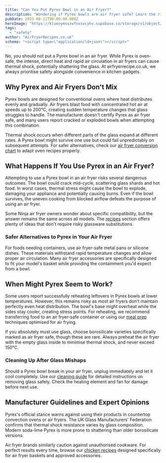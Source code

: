 ```yaml
---
title: "Can You Put Pyrex Bowl in an Air Fryer?"
description: "Wondering if Pyrex bowls are air fryer safe? Learn the risks, alternatives, and expert tips for using glassware in your air fryer safely."
pubDate: 2025-08-11T00:00:00.000Z
heroImage: "https://klueoymssxwfnxsvcyhv.supabase.co/storage/v1/object/public/md/can-you-put-pyrex-bowl-in-air-fryer-de305660.png"
tags:
  - "safety"
author: "AirFryerRecipes.co.uk"
schema: "<script type=\"application/ld+json\"></script>"
---
```


<p>No, you should not put a Pyrex bowl in an air fryer. While Pyrex is oven-safe, the intense, direct heat and rapid air circulation in air fryers can cause thermal shock, potentially shattering the glass. At airfryerrecipe.co.uk, we always prioritise safety alongside convenience in kitchen gadgets.</p>

<h2>Why Pyrex and Air Fryers Don't Mix</h2>
<p>Pyrex bowls are designed for conventional ovens where heat distributes evenly and gradually. Air fryers blast food with concentrated hot air at speeds up to 200°C, creating sudden temperature changes that glass struggles to handle. The manufacturer doesn't certify Pyrex as air fryer safe, and many users report cracked or exploded bowls when attempting this combination.</p>
<p>Thermal shock occurs when different parts of the glass expand at different rates. A Pyrex bowl might survive one use but could fail unpredictably on subsequent attempts. For safer alternatives, check our <a href=https://www.airfryerrecipe.co.uk/air-fryer-conversion-chart>air fryer conversion chart</a> to adapt oven recipes properly.</p>

<h2>What Happens If You Use Pyrex in an Air Fryer?</h2>
<p>Attempting to use a Pyrex bowl in an air fryer risks several dangerous outcomes. The bowl could crack mid-cycle, scattering glass shards and hot food. In worst cases, thermal stress might cause the bowl to explode, damaging your appliance and potentially causing burns. Even if the bowl survives, the uneven cooking from blocked airflow defeats the purpose of using an air fryer.</p>
<p>Some Ninja air fryer owners wonder about specific compatibility, but the answer remains the same across all models. The <a href=https://www.airfryerrecipe.co.uk/recipes>recipes</a> section offers plenty of ideas that don't require risky glassware substitutions.</p>

<h3>Safer Alternatives to Pyrex in Your Air Fryer</h3>
<p>For foods needing containers, use air fryer-safe metal pans or silicone dishes. These materials withstand rapid temperature changes and allow proper air circulation. Many air fryer accessories are specifically designed to fit your model's basket while providing the containment you'd expect from a bowl.</p>

<h2>When Might Pyrex Seem to Work?</h2>
<p>Some users report successfully reheating leftovers in Pyrex bowls at lower temperatures. However, this remains risky as most air fryers don't maintain perfectly even heat distribution. The bowl's base might overheat while the sides stay cooler, creating stress points. For reheating, we recommend transferring food to an air fryer-safe container or using our <a href=https://www.airfryerrecipe.co.uk/recipe-category/meal-prep>meal prep</a> techniques optimised for air frying.</p>
<p>If you absolutely must use glass, choose borosilicate varieties specifically marked as air fryer safe, though these are rare. Always preheat the air fryer with the empty glass inside to minimise thermal shock, and never exceed 150°C.</p>

<h3>Cleaning Up After Glass Mishaps</h3>
<p>Should a Pyrex bowl break in your air fryer, unplug immediately and let it cool completely. Use our <a href=https://www.airfryerrecipe.co.uk/air-fryer-cleaner>cleaning guide</a> for detailed instructions on removing glass safely. Check the heating element and fan for damage before next use.</p>

<h2>Manufacturer Guidelines and Expert Opinions</h2>
<p>Pyrex's official stance warns against using their products in countertop convection ovens or air fryers. The UK Glass Manufacturers' Federation confirms that thermal shock resistance varies by glass composition. Modern soda-lime Pyrex is more prone to shattering than older borosilicate versions.</p>
<p>Air fryer brands similarly caution against unauthorised cookware. For perfect results every time, browse our <a href=https://www.airfryerrecipe.co.uk/recipe-category/chicken>chicken recipes</a> designed specifically for air fryer baskets and approved accessories.</p>